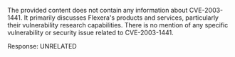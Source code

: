 The provided content does not contain any information about CVE-2003-1441. It primarily discusses Flexera's products and services, particularly their vulnerability research capabilities. There is no mention of any specific vulnerability or security issue related to CVE-2003-1441.

Response: UNRELATED